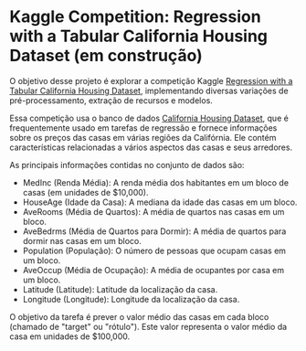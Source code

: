 # Kaggle Competition: Regression with a Tabular California Housing Dataset (em construção)

O objetivo desse projeto é explorar a competição Kaggle [Regression with a Tabular California Housing Dataset](https://www.kaggle.com/competitions/playground-series-s3e1/overview), implementando diversas variações de pré-processamento, extração de recursos e modelos. 

Essa competição usa o banco de dados [California Housing Dataset](https://inria.github.io/scikit-learn-mooc/python_scripts/datasets_california_housing.html), que é frequentemente usado em tarefas de regressão e fornece informações sobre os preços das casas em várias regiões da Califórnia. Ele contém características relacionadas a vários aspectos das casas e seus arredores. 

As principais informações contidas no conjunto de dados são:

- MedInc (Renda Média): A renda média dos habitantes em um bloco de casas (em unidades de $10,000).
- HouseAge (Idade da Casa): A mediana da idade das casas em um bloco.
- AveRooms (Média de Quartos): A média de quartos nas casas em um bloco.
- AveBedrms (Média de Quartos para Dormir): A média de quartos para dormir nas casas em um bloco.
- Population (População): O número de pessoas que ocupam casas em um bloco.
- AveOccup (Média de Ocupação): A média de ocupantes por casa em um bloco.
- Latitude (Latitude): Latitude da localização da casa.
- Longitude (Longitude): Longitude da localização da casa.

O objetivo da tarefa é prever o valor médio das casas em cada bloco (chamado de "target" ou "rótulo"). Este valor representa o valor médio da casa em unidades de $100,000.  
